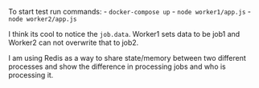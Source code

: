 To start test run commands:
    - `docker-compose up`
    - `node worker1/app.js`
    - `node worker2/app.js`

I think its cool to notice the `job.data`.
Worker1 sets data to be job1 and Worker2 can not overwrite that to job2.

I am using Redis as a way to share state/memory between two different processes and show the difference in processing jobs and who is processing it.